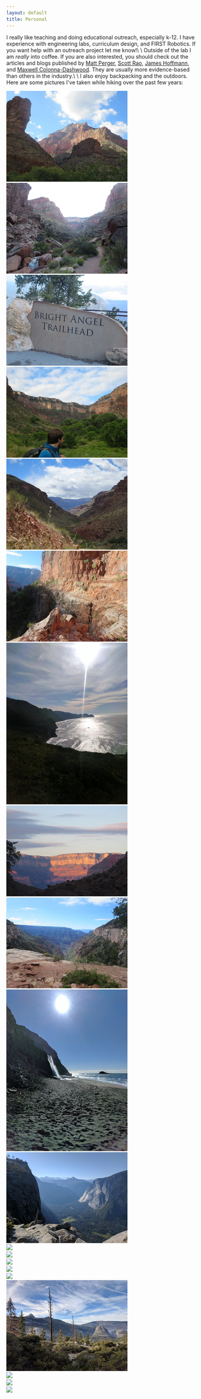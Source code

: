 ```yaml
---
layout: default
title: Personal
---
```


I really like teaching and doing educational outreach, especially k-12. I have experience 
with engineering labs, curriculum design, and FIRST Robotics.
If you want help with an outreach project let me know!\\
\\
Outside of the lab I am *really* into coffee. If you are also interested,
you should check out the articles and blogs published by 
[Matt Perger](https://baristahustle.com/pages/resources),
[Scott Rao](https://scottrao.com),
[James Hoffmann](https://jimseven.com), and
[Maxwell Colonna-Dashwood](https://colonnacoffee.com/pages/labs). They are usually
more evidence-based than others in the industry.\\
\\
I also  enjoy backpacking and the outdoors. Here are some pictures I've taken while hiking 
over the past few years:

<div id="gc-slideshow">
	<div>
		<img src="img/pics/00.jpg">
	</div>
	<div>
		<img src="img/pics/02.jpg">
	</div>
	<div>
		<img src="img/pics/04.jpg">
	</div>
	<div>
		<img src="img/pics/05.jpg">
	</div>
	<div>
		<img src="img/pics/06.jpg">
	</div>
	<div>
		<img src="img/pics/08.jpg">
	</div>
	<div>
		<img src="img/pics/09.jpg">
	</div>
	<div>
		<img src="img/pics/10.jpg">
	</div>
	<div>
		<img src="img/pics/11.jpg">
	</div>
	<div>
		<img src="img/pics/13.jpg">
	</div>
	<div>
		<img src="img/pics/14.jpg">
	</div>
	<div>
		<img src="img/pics/15.jpg">
	</div>
	<div>
		<img src="img/pics/16.jpg">
	</div> 
	<div>
		<img src="img/pics/17.jpg">
	</div> 
	<div>
		<img src="img/pics/18.jpg">
	</div> 
	<div>
		<img src="img/pics/19.jpg">
	</div> 
	<div>
		<img src="img/pics/20.jpg">
	</div> 
	<div>
		<img src="img/pics/21.jpg">
	</div> 
	<div>
		<img src="img/pics/22.jpg">
	</div> 
	<div>
		<img src="img/pics/23.jpg">
	</div> 
</div>

